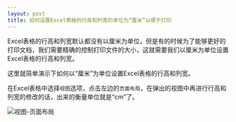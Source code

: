 ```yaml
---
layout: post
title: 如何设置Excel表格的行高和列宽的单位为“厘米”以便于打印
---
```


Excel表格的行高和列宽默认都没有以厘米为单位，但是有的时候为了能够更好的打印文档，我们需要精确的控制打印文件的大小，这就需要我们以厘米为单位设置Excel表格的行高和列宽。

<!--more-->

这里就简单演示下如何以“厘米”为单位设置Excel表格的行高和列宽。

在Excel表格中选择`视图`选项，点击左边的`页面布局`，在弹出的视图中再进行行高和列宽的修改的话，出来的衡量单位就是“cm”了。

![视图-页面布局](https://raw.githubusercontent.com/zhenyangleo/zhenyangleo.github.io/master/post-image/20170309-%E9%80%89%E6%8B%A9%E9%A1%B5%E9%9D%A2%E5%B8%83%E5%B1%80.png)
